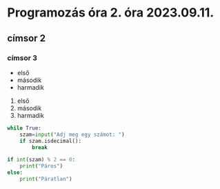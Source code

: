 # Programozás óra 2. óra 2023.09.11.

## címsor 2

### címsor 3

- első
- második
- harmadik

1. első
1. második
1. harmadik

```python
while True:
    szam=input("Adj meg egy számot: ")
    if szam.isdecimal():
        break

if int(szam) % 2 == 0:
    print("Páros")
else:
    print("Páratlan")
```